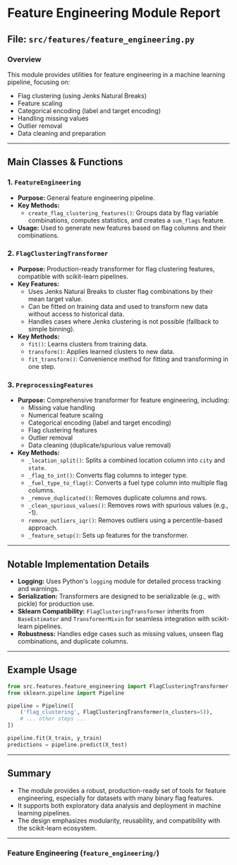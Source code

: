 # Feature Engineering Module Report

## File: `src/features/feature_engineering.py`

### Overview
This module provides utilities for feature engineering in a machine learning pipeline, focusing on:
- Flag clustering (using Jenks Natural Breaks)
- Feature scaling
- Categorical encoding (label and target encoding)
- Handling missing values
- Outlier removal
- Data cleaning and preparation

---

## Main Classes & Functions

### 1. `FeatureEngineering`
- **Purpose:** General feature engineering pipeline.
- **Key Methods:**
  - `create_flag_clustering_features()`: Groups data by flag variable combinations, computes statistics, and creates a `sum_flags` feature.
- **Usage:** Used to generate new features based on flag columns and their combinations.

### 2. `FlagClusteringTransformer`
- **Purpose:** Production-ready transformer for flag clustering features, compatible with scikit-learn pipelines.
- **Key Features:**
  - Uses Jenks Natural Breaks to cluster flag combinations by their mean target value.
  - Can be fitted on training data and used to transform new data without access to historical data.
  - Handles cases where Jenks clustering is not possible (fallback to simple binning).
- **Key Methods:**
  - `fit()`: Learns clusters from training data.
  - `transform()`: Applies learned clusters to new data.
  - `fit_transform()`: Convenience method for fitting and transforming in one step.

### 3. `PreprocessingFeatures`
- **Purpose:** Comprehensive transformer for feature engineering, including:
  - Missing value handling
  - Numerical feature scaling
  - Categorical encoding (label and target encoding)
  - Flag clustering features
  - Outlier removal
  - Data cleaning (duplicate/spurious value removal)
- **Key Methods:**
  - `_location_split()`: Splits a combined location column into `city` and `state`.
  - `_flag_to_int()`: Converts flag columns to integer type.
  - `_fuel_type_to_flag()`: Converts a fuel type column into multiple flag columns.
  - `_remove_duplicated()`: Removes duplicate columns and rows.
  - `_clean_spurious_values()`: Removes rows with spurious values (e.g., -1).
  - `remove_outliers_iqr()`: Removes outliers using a percentile-based approach.
  - `_feature_setup()`: Sets up features for the transformer.

---

## Notable Implementation Details
- **Logging:** Uses Python's `logging` module for detailed process tracking and warnings.
- **Serialization:** Transformers are designed to be serializable (e.g., with pickle) for production use.
- **Sklearn Compatibility:** `FlagClusteringTransformer` inherits from `BaseEstimator` and `TransformerMixin` for seamless integration with scikit-learn pipelines.
- **Robustness:** Handles edge cases such as missing values, unseen flag combinations, and duplicate columns.

---

## Example Usage
```python
from src.features.feature_engineering import FlagClusteringTransformer
from sklearn.pipeline import Pipeline

pipeline = Pipeline([
    ('flag_clustering', FlagClusteringTransformer(n_clusters=5)),
    # ... other steps ...
])

pipeline.fit(X_train, y_train)
predictions = pipeline.predict(X_test)
```

---

## Summary
- The module provides a robust, production-ready set of tools for feature engineering, especially for datasets with many binary flag features.
- It supports both exploratory data analysis and deployment in machine learning pipelines.
- The design emphasizes modularity, reusability, and compatibility with the scikit-learn ecosystem.

---

### Feature Engineering (`feature_engineering/`)
